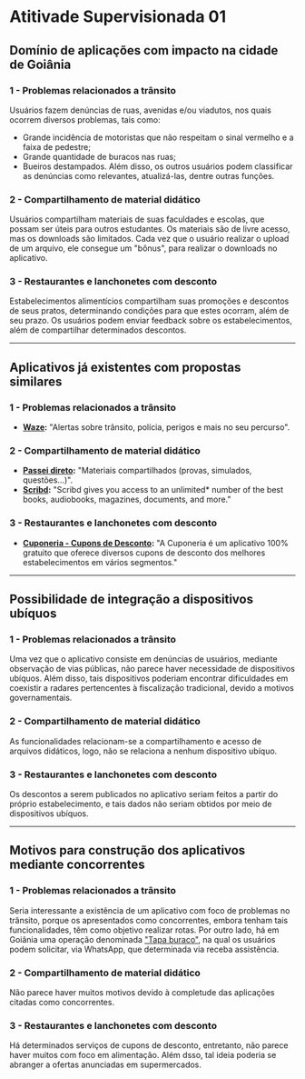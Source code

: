 # Atitivade Supervisionada 01

## Domínio de aplicações com impacto na cidade de Goiânia

### 1 - Problemas relacionados a trânsito

Usuários fazem denúncias de ruas, avenidas e/ou viadutos, nos quais ocorrem diversos problemas, tais como:
- Grande incidência de motoristas que não respeitam o sinal vermelho e a faixa de pedestre;
- Grande quantidade de buracos nas ruas;
- Bueiros destampados.
Além disso, os outros usuários podem classificar as denúncias como relevantes, atualizá-las, dentre outras funções.

### 2 - Compartilhamento de material didático

Usuários compartilham materiais de suas faculdades e escolas, que possam ser úteis para outros estudantes. Os materiais são de livre acesso, mas os downloads são limitados. Cada vez que o usuário realizar o upload de um arquivo, ele consegue um "bônus", para realizar o downloads no aplicativo.

### 3 - Restaurantes e lanchonetes com desconto

Estabelecimentos alimentícios compartilham suas promoções e descontos de seus pratos, determinando condições para que estes ocorram, além de seu prazo. Os usuários podem enviar feedback sobre os estabelecimentos, além de compartilhar determinados descontos.

***

## Aplicativos já existentes com propostas similares

### 1 - Problemas relacionados a trânsito

- **[Waze](https://play.google.com/store/apps/details?id=com.waze):** "Alertas sobre trânsito, polícia, perigos e mais no seu percurso".

### 2 - Compartilhamento de material didático

- **[Passei direto](https://play.google.com/store/apps/details?id=br.com.passeidireto):** "Materiais compartilhados (provas, simulados, questões…)".
- **[Scribd](https://play.google.com/store/apps/details?id=com.scribd.app.reader0):** "Scribd gives you access to an unlimited* number of the best books, audiobooks, magazines, documents, and more."

### 3 - Restaurantes e lanchonetes com desconto

- **[Cuponeria - Cupons de Desconto](https://play.google.com/store/apps/details?id=br.com.cuponeria):** "A Cuponeria é um aplicativo 100% gratuito que oferece diversos cupons de desconto dos melhores estabelecimentos em vários segmentos."

***

## Possibilidade de integração a dispositivos ubíquos

### 1 - Problemas relacionados a trânsito
Uma vez que o aplicativo consiste em denúncias de usuários, mediante observação de vias públicas, não parece haver necessidade de dispositivos ubíquos. Além disso, tais dispositivos poderiam encontrar dificuldades em coexistir a radares pertencentes à fiscalização tradicional, devido a motivos governamentais.

### 2 - Compartilhamento de material didático
As funcionalidades relacionam-se a compartilhamento e acesso de arquivos didáticos, logo, não se relaciona a nenhum dispositivo ubíquo.

### 3 - Restaurantes e lanchonetes com desconto
Os descontos a serem publicados no aplicativo seriam feitos a partir do próprio estabelecimento, e tais dados não seriam obtidos por meio de dispositivos ubíquos.

***

## Motivos para construção dos aplicativos mediante concorrentes

### 1 - Problemas relacionados a trânsito
Seria interessante a existência de um aplicativo com foco de problemas no trânsito, porque os apresentados como concorrentes, embora tenham tais funcionalidades, têm como objetivo realizar rotas. Por outro lado, há em Goiânia uma operação denominada ["Tapa buraco"](http://www4.goiania.go.gov.br/portal/pagina/?pagina=noticias&s=1&tt=not&cd=14254&fn=true), na qual os usuários podem solicitar, via WhatsApp, que determinada via receba assistência.

### 2 - Compartilhamento de material didático
Não parece haver muitos motivos devido à completude das aplicações citadas como concorrentes.

### 3 - Restaurantes e lanchonetes com desconto
Há determinados serviços de cupons de desconto, entretanto, não parece haver muitos com foco em alimentação. Além dsso, tal ideia poderia se abranger a ofertas anunciadas em supermercados.
